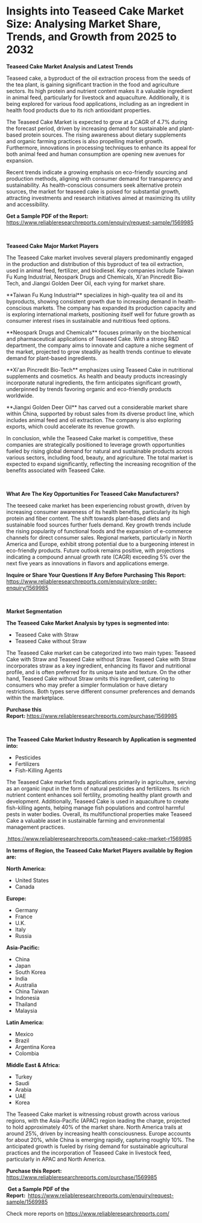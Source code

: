 <p><h1>Insights into Teaseed Cake Market Size: Analysing Market Share, Trends, and Growth from 2025 to 2032</h1></p><p><strong>Teaseed Cake Market Analysis and Latest Trends</strong></p>
<p><p>Teaseed cake, a byproduct of the oil extraction process from the seeds of the tea plant, is gaining significant traction in the food and agriculture sectors. Its high protein and nutrient content makes it a valuable ingredient in animal feed, particularly for livestock and aquaculture. Additionally, it is being explored for various food applications, including as an ingredient in health food products due to its rich antioxidant properties.</p><p>The Teaseed Cake Market is expected to grow at a CAGR of 4.7% during the forecast period, driven by increasing demand for sustainable and plant-based protein sources. The rising awareness about dietary supplements and organic farming practices is also propelling market growth. Furthermore, innovations in processing techniques to enhance its appeal for both animal feed and human consumption are opening new avenues for expansion.</p><p>Recent trends indicate a growing emphasis on eco-friendly sourcing and production methods, aligning with consumer demand for transparency and sustainability. As health-conscious consumers seek alternative protein sources, the market for teaseed cake is poised for substantial growth, attracting investments and research initiatives aimed at maximizing its utility and accessibility.</p></p>
<p><strong>Get a Sample PDF of the Report:&nbsp;</strong> <a href="https://www.reliableresearchreports.com/enquiry/request-sample/1569985?utm_campaign=3557&utm_medium=2&utm_source=Github&utm_content=ia&utm_term=25032025&utm_id=teaseed-cake">https://www.reliableresearchreports.com/enquiry/request-sample/1569985</a></p>
<p>&nbsp;</p>
<p><strong>Teaseed Cake Major Market Players</strong></p>
<p><p>The Teaseed Cake market involves several players predominantly engaged in the production and distribution of this byproduct of tea oil extraction, used in animal feed, fertilizer, and biodiesel. Key companies include Taiwan Fu Kung Industrial, Neospark Drugs and Chemicals, Xi'an Pincredit Bio-Tech, and Jiangxi Golden Deer Oil, each vying for market share.</p><p>**Taiwan Fu Kung Industrial** specializes in high-quality tea oil and its byproducts, showing consistent growth due to increasing demand in health-conscious markets. The company has expanded its production capacity and is exploring international markets, positioning itself well for future growth as consumer interest rises in sustainable and nutritious feed options.</p><p>**Neospark Drugs and Chemicals** focuses primarily on the biochemical and pharmaceutical applications of Teaseed Cake. With a strong R&D department, the company aims to innovate and capture a niche segment of the market, projected to grow steadily as health trends continue to elevate demand for plant-based ingredients.</p><p>**Xi'an Pincredit Bio-Tech** emphasizes using Teaseed Cake in nutritional supplements and cosmetics. As health and beauty products increasingly incorporate natural ingredients, the firm anticipates significant growth, underpinned by trends favoring organic and eco-friendly products worldwide.</p><p>**Jiangxi Golden Deer Oil** has carved out a considerable market share within China, supported by robust sales from its diverse product line, which includes animal feed and oil extraction. The company is also exploring exports, which could accelerate its revenue growth.</p><p>In conclusion, while the Teaseed Cake market is competitive, these companies are strategically positioned to leverage growth opportunities fueled by rising global demand for natural and sustainable products across various sectors, including food, beauty, and agriculture. The total market is expected to expand significantly, reflecting the increasing recognition of the benefits associated with Teaseed Cake.</p></p>
<p>&nbsp;</p>
<p><strong>What Are The Key Opportunities For Teaseed Cake Manufacturers?</strong></p>
<p><p>The teeseed cake market has been experiencing robust growth, driven by increasing consumer awareness of its health benefits, particularly its high protein and fiber content. The shift towards plant-based diets and sustainable food sources further fuels demand. Key growth trends include the rising popularity of functional foods and the expansion of e-commerce channels for direct consumer sales. Regional markets, particularly in North America and Europe, exhibit strong potential due to a burgeoning interest in eco-friendly products. Future outlook remains positive, with projections indicating a compound annual growth rate (CAGR) exceeding 5% over the next five years as innovations in flavors and applications emerge.</p></p>
<p><strong>Inquire or Share Your Questions If Any Before Purchasing This Report:</strong> <a href="https://www.reliableresearchreports.com/enquiry/pre-order-enquiry/1569985?utm_campaign=3557&utm_medium=2&utm_source=Github&utm_content=ia&utm_term=25032025&utm_id=teaseed-cake">https://www.reliableresearchreports.com/enquiry/pre-order-enquiry/1569985</a></p>
<p>&nbsp;</p>
<p><strong>Market Segmentation</strong></p>
<p><strong>The Teaseed Cake Market Analysis by types is segmented into:</strong></p>
<p><ul><li>Teaseed Cake with Straw</li><li>Teaseed Cake without Straw</li></ul></p>
<p><p>The Teaseed Cake market can be categorized into two main types: Teaseed Cake with Straw and Teaseed Cake without Straw. Teaseed Cake with Straw incorporates straw as a key ingredient, enhancing its flavor and nutritional profile, and is often preferred for its unique taste and texture. On the other hand, Teaseed Cake without Straw omits this ingredient, catering to consumers who may prefer a simpler formulation or have dietary restrictions. Both types serve different consumer preferences and demands within the marketplace.</p></p>
<p><strong>Purchase this Report:&nbsp;</strong><a href="https://www.reliableresearchreports.com/purchase/1569985?utm_campaign=3557&utm_medium=2&utm_source=Github&utm_content=ia&utm_term=25032025&utm_id=teaseed-cake">https://www.reliableresearchreports.com/purchase/1569985</a></p>
<p>&nbsp;</p>
<p><strong>The Teaseed Cake Market Industry Research by Application is segmented into:</strong></p>
<p><ul><li>Pesticides</li><li>Fertilizers</li><li>Fish-Killing Agents</li></ul></p>
<p><p>The Teaseed Cake market finds applications primarily in agriculture, serving as an organic input in the form of natural pesticides and fertilizers. Its rich nutrient content enhances soil fertility, promoting healthy plant growth and development. Additionally, Teaseed Cake is used in aquaculture to create fish-killing agents, helping manage fish populations and control harmful pests in water bodies. Overall, its multifunctional properties make Teaseed Cake a valuable asset in sustainable farming and environmental management practices.</p></p>
<p><a href="https://www.reliableresearchreports.com/teaseed-cake-market-r1569985?utm_campaign=3557&utm_medium=2&utm_source=Github&utm_content=ia&utm_term=25032025&utm_id=teaseed-cake">&nbsp;https://www.reliableresearchreports.com/teaseed-cake-market-r1569985</a></p>
<p><strong>In terms of Region, the Teaseed Cake Market Players available by Region are:</strong></p>
<p>
    <p> <strong> North America: </strong>
        <ul>
            <li>United States</li>
            <li>Canada</li>
        </ul>
        </p> 
    <p> <strong> Europe: </strong>
        <ul>
            <li>Germany</li>
            <li>France</li>
            <li>U.K.</li>
            <li>Italy</li>
            <li>Russia</li>
        </ul>
        </p> 
    <p> <strong> Asia-Pacific: </strong>
        <ul>
            <li>China</li>
            <li>Japan</li>
            <li>South Korea</li>
            <li>India</li>
            <li>Australia</li>
            <li>China Taiwan</li>
            <li>Indonesia</li>
            <li>Thailand</li>
            <li>Malaysia</li>
        </ul>
        </p> 
    <p> <strong> Latin America: </strong>
        <ul>
            <li>Mexico</li>
            <li>Brazil</li>
            <li>Argentina Korea</li>
            <li>Colombia</li>
        </ul>
        </p> 
    <p> <strong> Middle East & Africa: </strong>
        <ul>
            <li>Turkey</li>
            <li>Saudi</li>
            <li>Arabia</li>
            <li>UAE</li>
            <li>Korea</li>
        </ul>
    </p>
    </p>
<p><p>The Teaseed Cake market is witnessing robust growth across various regions, with the Asia-Pacific (APAC) region leading the charge, projected to hold approximately 40% of the market share. North America trails at around 25%, driven by increasing health consciousness. Europe accounts for about 20%, while China is emerging rapidly, capturing roughly 10%. The anticipated growth is fueled by rising demand for sustainable agricultural practices and the incorporation of Teaseed Cake in livestock feed, particularly in APAC and North America.</p></p>
<p><strong>Purchase this Report: </strong><a href="https://www.reliableresearchreports.com/purchase/1569985?utm_campaign=3557&utm_medium=2&utm_source=Github&utm_content=ia&utm_term=25032025&utm_id=teaseed-cake">https://www.reliableresearchreports.com/purchase/1569985</a></p>
<p>&nbsp;<strong>Get a Sample PDF of the Report:&nbsp;&nbsp;</strong><a href="https://www.reliableresearchreports.com/enquiry/request-sample/1569985?utm_campaign=3557&utm_medium=2&utm_source=Github&utm_content=ia&utm_term=25032025&utm_id=teaseed-cake">https://www.reliableresearchreports.com/enquiry/request-sample/1569985</a></p>
<p><strong></strong></p>
<p>Check more reports on <a href="https://www.reliableresearchreports.com/?utm_campaign=3557&utm_medium=2&utm_source=Github&utm_content=ia&utm_term=25032025&utm_id=teaseed-cake">https://www.reliableresearchreports.com/</a></p>